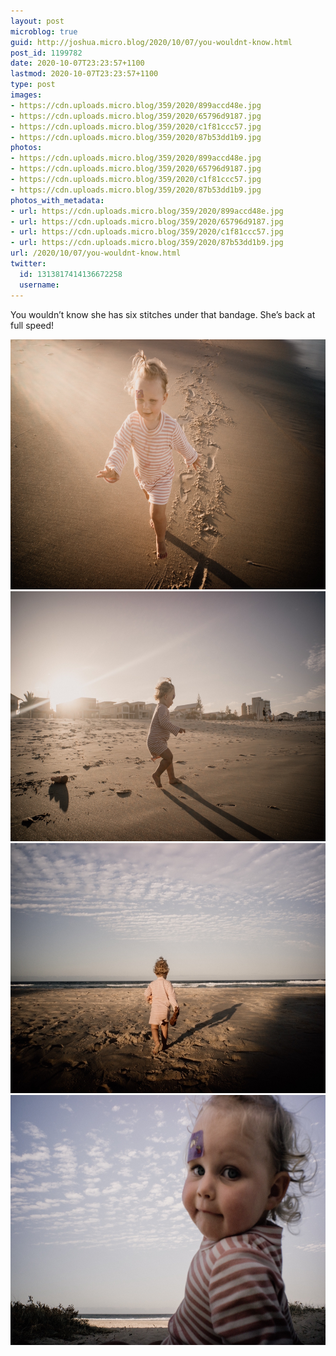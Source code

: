 ```yaml
---
layout: post
microblog: true
guid: http://joshua.micro.blog/2020/10/07/you-wouldnt-know.html
post_id: 1199782
date: 2020-10-07T23:23:57+1100
lastmod: 2020-10-07T23:23:57+1100
type: post
images:
- https://cdn.uploads.micro.blog/359/2020/899accd48e.jpg
- https://cdn.uploads.micro.blog/359/2020/65796d9187.jpg
- https://cdn.uploads.micro.blog/359/2020/c1f81ccc57.jpg
- https://cdn.uploads.micro.blog/359/2020/87b53dd1b9.jpg
photos:
- https://cdn.uploads.micro.blog/359/2020/899accd48e.jpg
- https://cdn.uploads.micro.blog/359/2020/65796d9187.jpg
- https://cdn.uploads.micro.blog/359/2020/c1f81ccc57.jpg
- https://cdn.uploads.micro.blog/359/2020/87b53dd1b9.jpg
photos_with_metadata:
- url: https://cdn.uploads.micro.blog/359/2020/899accd48e.jpg
- url: https://cdn.uploads.micro.blog/359/2020/65796d9187.jpg
- url: https://cdn.uploads.micro.blog/359/2020/c1f81ccc57.jpg
- url: https://cdn.uploads.micro.blog/359/2020/87b53dd1b9.jpg
url: /2020/10/07/you-wouldnt-know.html
twitter:
  id: 1313817414136672258
  username: 
---
```

You wouldn’t know she has six stitches under that bandage. She’s back at full speed!

<img src="uploads/2020/899accd48e.jpg" width="600" height="400" alt="" /><img src="uploads/2020/65796d9187.jpg" width="600" height="400" alt="" /><img src="uploads/2020/c1f81ccc57.jpg" width="600" height="400" alt="" /><img src="uploads/2020/87b53dd1b9.jpg" width="600" height="400" alt="" />
